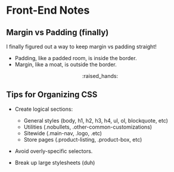 # Front-End Notes

## Margin vs Padding (finally)

I finally figured out a way to keep margin vs padding straight!

- Padding, like a padded room, is inside the border.
- Margin, like a moat, is outside the border.

<div align='center'>:raised_hands:</div>

## Tips for Organizing CSS

- Create logical sections:

  - General styles (body, h1, h2, h3, h4, ul, ol, blockquote, etc)
  - Utilities (.nobullets, .other-common-customizations)
  - Sitewide (.main-nav, .logo, .etc)
  - Store pages (.product-listing, .product-box, etc)

- Avoid overly-specific selectors.

- Break up large stylesheets (duh)
